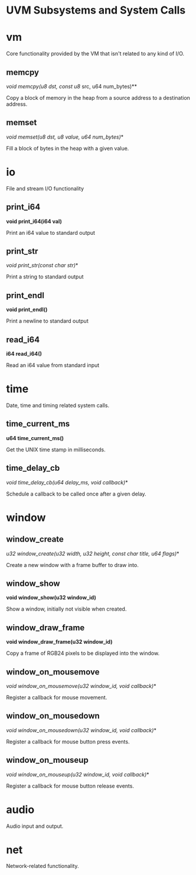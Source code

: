 # UVM Subsystems and System Calls

# vm

Core functionality provided by the VM that isn't related to any kind of I/O.

## memcpy

**void memcpy(u8* dst, const u8* src, u64 num_bytes)**

Copy a block of memory in the heap from a source address to a destination address.

## memset

**void memset(u8* dst, u8 value, u64 num_bytes)**

Fill a block of bytes in the heap with a given value.

# io

File and stream I/O functionality

## print_i64

**void print_i64(i64 val)**

Print an i64 value to standard output

## print_str

**void print_str(const char* str)**

Print a string to standard output

## print_endl

**void print_endl()**

Print a newline to standard output

## read_i64

**i64 read_i64()**

Read an i64 value from standard input

# time

Date, time and timing related system calls.

## time_current_ms

**u64 time_current_ms()**

Get the UNIX time stamp in milliseconds.

## time_delay_cb

**void time_delay_cb(u64 delay_ms, void* callback)**

Schedule a callback to be called once after a given delay.

# window

## window_create

**u32 window_create(u32 width, u32 height, const char* title, u64 flags)**

Create a new window with a frame buffer to draw into.

## window_show

**void window_show(u32 window_id)**

Show a window, initially not visible when created.

## window_draw_frame

**void window_draw_frame(u32 window_id)**

Copy a frame of RGB24 pixels to be displayed into the window.

## window_on_mousemove

**void window_on_mousemove(u32 window_id, void* callback)**

Register a callback for mouse movement.

## window_on_mousedown

**void window_on_mousedown(u32 window_id, void* callback)**

Register a callback for mouse button press events.

## window_on_mouseup

**void window_on_mouseup(u32 window_id, void* callback)**

Register a callback for mouse button release events.

# audio

Audio input and output.

# net

Network-related functionality.

